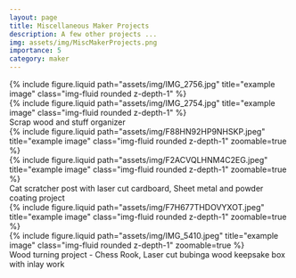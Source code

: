 ```yaml
---
layout: page
title: Miscellaneous Maker Projects
description: A few other projects ...
img: assets/img/MiscMakerProjects.png
importance: 5
category: maker
---
```


<div class="row justify-content-sm-center">
    <div class="col-sm mt-3 mt-md-0">
        {% include figure.liquid path="assets/img/IMG_2756.jpg" title="example image" class="img-fluid rounded z-depth-1" %}
    </div>
    <div class="col-sm mt-3 mt-md-0">
        {% include figure.liquid path="assets/img/IMG_2754.jpg" title="example image" class="img-fluid rounded z-depth-1" %}
    </div>
</div>
<div class="caption">
    Scrap wood and stuff organizer
</div>

<div class="row justify-content-sm-center">
    <div class="col-sm mt-3 mt-md-0">
        {% include figure.liquid
    path="assets/img/F88HN92HP9NHSKP.jpeg" title="example image"
    class="img-fluid rounded z-depth-1" zoomable=true %}
        </div>
    <div class="col-sm mt-3 mt-md-0">
        {% include figure.liquid
    path="assets/img/F2ACVQLHNM4C2EG.jpeg" title="example image"
    class="img-fluid rounded z-depth-1" zoomable=true %}
        </div>        
 </div>
<div class="caption">
    Cat scratcher post with laser cut cardboard,  Sheet metal and powder coating project
 </div>

<div class="row justify-content-sm-center">
    <div class="col-sm mt-3 mt-md-0">
        {% include figure.liquid
    path="assets/img/F7H677THDOVYXOT.jpeg" title="example image"
    class="img-fluid rounded z-depth-1" zoomable=true %}
        </div>
    <div class="col-sm mt-3 mt-md-0">
        {% include figure.liquid path="assets/img/IMG_5410.jpeg"
    title="example image" class="img-fluid rounded z-depth-1" zoomable=true %}
        </div>        
</div>
<div class="caption">
   Wood turning project - Chess Rook, Laser cut bubinga wood keepsake box with inlay work
</div>
